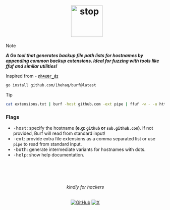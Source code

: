<div align="center">

<h1>
  <img src="https://raw.githubusercontent.com/rfyiamcool/golang_logo/refs/heads/master/gif/stop.gif" alt="stop" height="100px" style="vertical-align: middle; margin-left: 10px;" />
<!-- <a href="https://github.com/1hehaq/burf">BURF</a> -->
</h1>

</div>


>[!NOTE]
>**_A Go tool that generates backup file path lists for hostnames by appending common backup extensions. Ideal for fuzzing with tools like ffuf and similar utilities!_**
>
>Inspired from - [**`@h4x0r_dz`**](https://x.com/h4x0r_dz/status/1573318682230530048)

<!--
<h3>Features</h3>

- Generates common paths for specified hostnames.
- Supports intermediate variants for hostnames with dots (TLDs and subdomains).
- Allows users to provide extra file extensions.
- Can read hostnames and extensions from standard input.
- Allows reading hostnames and extra extensions from stdin or command line arguments
- Displays generated URLs in the console
- Error handling for incorrect input and usage messages
- Supports parsing comma-separated extra file extensions via the <kbd>-ext</kbd> flag
- Supports piping input to the tool via the <kbd>-ext</kbd> `pipe` option, allowing you to specify extra extensions using another file or command output.


<h3>Installation</h3>

-->


```bash
go install github.com/1hehaq/burf@latest
```

>[!TIP]
> ```bash
> cat extensions.txt | burf -host github.com -ext pipe | ffuf -w - -u https://github.com/FUZZ
> ```

### Flags

- <kbd>-host</kbd>: specify the hostname **(e.g: `github` or `sub.github.com`)**. If not provided, Burf will read from standard input!
- <kbd>-ext</kbd>: provide extra file extensions as a comma separated list or use `pipe` to read from standard input.
- <kbd>-both</kbd>: generate intermediate variants for hostnames with dots.
- <kbd>-help</kbd>: show help documentation.


<!--

<h3>Future plan</h3>

1. **Support for other file formats**: The current list of predefined file extensions is limited to certain types. Expanding the list to include other common formats such as PDF,
DOCX, XLSX, and audio/video files would increase its utility.
2. **Automatic detection of existing files**: Implementing a function that checks if the generated URLs point to existing files on the server could help prevent unnecessary time
spent downloading non-existent files.
3. **Recursive directory scanning**: Scanning recursively through directories to find all the files with specific extensions can save users from having to specify each file
individually.
4. **Output format customization**: Offering an option to modify the output format (e.g., JSON, CSV) could make it easier for users to process and analyze the generated URLs in other
applications.
5. **Integration with popular web browsers or download managers**: Integrating with web browsers or download managers would provide a seamless experience for users, allowing them to
directly open or save files from the console output.
6. **Support for wildcard characters**: Allowing users to specify wildcard characters (e.g., `*.html` or `*.{pdf,docx}`) in the file extension list could make it easier to match
multiple file types at once.
7. **Option to exclude specific file extensions**: Offering an option to exclude certain file extensions would give users more control over the output and help filter out unwanted
results.
8. **Error handling for duplicate URLs**: Implementing a check to prevent duplicates in the generated URLs could save time and reduce clutter in the console output.
9. **Option to specify custom hostnames**: Allowing users to specify custom hostnames would make the tool more versatile and useful for various use cases.
10. **Integration with version control systems (VCS)**: Integrating this tool with popular VCS like Git, SVN or Mercurial could help developers easily generate URLs for code
repositories, branches, commits, or tags.

sed 's/^/./'

-->

<br>
<br>
<br>

<h6 align="center">kindly for hackers</h6>


<div align="center">
  <a href="https://github.com/1hehaq"><img src="https://img.icons8.com/material-outlined/20/808080/github.png" alt="GitHub"></a>
  <a href="https://twitter.com/1hehaq"><img src="https://img.icons8.com/material-outlined/20/808080/twitter.png" alt="X"></a>
</div>
